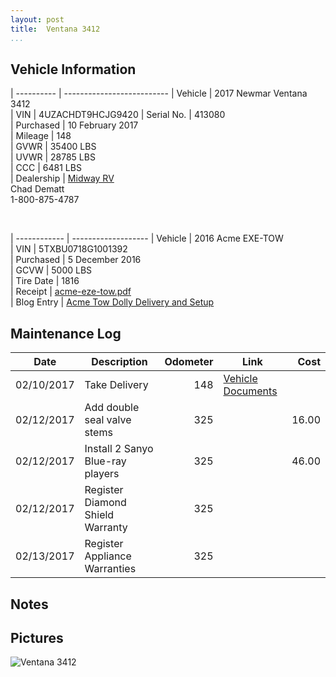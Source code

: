 ```yaml
---
layout: post  
title:  Ventana 3412
...
```


## Vehicle Information

| ---------- | -------------------------- 
| Vehicle    | 2017 Newmar Ventana 3412                                               
| VIN        | 4UZACHDT9HCJG9420
| Serial No. | 413080                                                                 
| Purchased  | 10 February 2017                                                       
| Mileage    | 148                                                                    
| GVWR       | 35400 LBS                                                              
| UVWR       | 28785 LBS                                                              
| CCC        | 6481  LBS                                                              
| Dealership | [Midway RV](http://www.midwayrv.com/)<br>Chad Dematt<br>1-800-875-4787 

&nbsp;

| ------------ | ------------------- 
| Vehicle      | 2016 Acme EXE-TOW                                                        
| VIN          | 5TXBU0718G1001392                                                        
| Purchased    | 5 December 2016                                                          
| GCVW         | 5000 LBS                                                                 
| Tire Date    | 1816                                                                     
| Receipt      | [acme-eze-tow.pdf](/artifacts/acme-eze-tow.pdf)                          
| Blog Entry   | [Acme Tow Dolly Delivery and Setup](/acme-tow-dolly-delivery-and-setup/) 

## Maintenance Log

| Date       | Description                      | Odometer | Link                       | Cost     
| ---------- | -------------------------------- | -------: | -------------------------- | -------: 
| 02/10/2017 | Take Delivery                    |     148  | [Vehicle Documents][1]     |  
| 02/12/2017 | Add double seal valve stems      |     325  |                            |   16.00  
| 02/12/2017 | Install 2 Sanyo Blue-ray players |     325  |                            |   46.00  
| 02/12/2017 | Register Diamond Shield Warranty |     325  |                            |          
| 02/13/2017 | Register Appliance Warranties    |     325  |                            |          


## Notes


## Pictures

![Ventana 3412](http://i.imgur.com/pdJSjSa.jpg)

[1]: /artifacts/NewmarVentanaTitleDocuments.pdf
